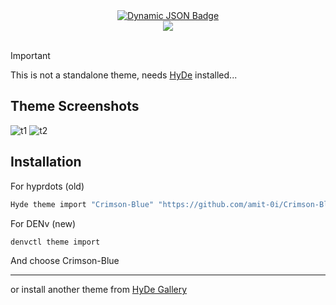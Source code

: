 <div align = center>
    <a href=https://discord.gg/VsWNpZ7F>
        <img alt="Dynamic JSON Badge" src="https://img.shields.io/badge/dynamic/json?url=https%3A%2F%2Fdiscordapp.com%2Fapi%2Finvites%2FmT5YqjaJFh%3Fwith_counts%3Dtrue&query=%24.approximate_member_count&suffix=%20members&style=for-the-badge&logo=discord&logoSize=auto&label=The%20HyDe%20Project&labelColor=ebbcba&color=c79bf0">    
    </a>
</div>
<div align = center><img src="https://raw.githubusercontent.com/prasanthrangan/hyprdots/main/Source/assets/denv_banner.png"><br><br></div>

> [!IMPORTANT]
> This is not a standalone theme, needs [HyDe](https://github.com/DENv-Project/DENv) installed...

## Theme Screenshots
![t1](./screenshots/screenshot1.png)
![t2](./screenshots/screenshot2.png)

## Installation

For hyprdots (old)
```sh
Hyde theme import "Crimson-Blue" "https://github.com/amit-0i/Crimson-Blue"
```

For DENv (new)
```sh
denvctl theme import
```
And choose Crimson-Blue

---

or install another theme from [HyDe Gallery](https://github.com/kRHYME7/denv-gallery)
